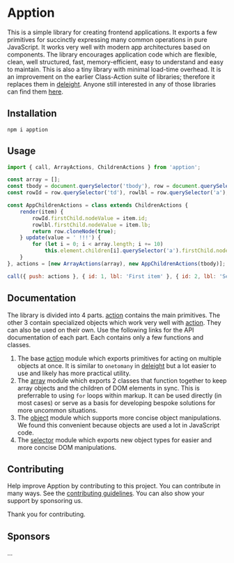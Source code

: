 # Apption

This is a simple library for creating frontend applications. It exports a few primitives for succinctly expressing many common operations in pure JavaScript. It works very well with modern app architectures based on components. The library encourages application code 
which are flexible, clean, well structured, fast, memory-efficient, easy to understand and easy to maintain. This is also a tiny library with minimal load-time overhead. It is an improvement on the earlier Class-Action suite of libraries; therefore it replaces them in [deleight](https://github.com/mksunny1/deleight). Anyone still interested in any of those libraries can find them [here](https://github.com/mksunny1/).

## Installation

`npm i apption`


## Usage

```js
import { call, ArrayActions, ChildrenActions } from 'apption';

const array = [];
const tbody = document.querySelector('tbody'), row = document.querySelector('template').content.firstElementChild;
const rowId = row.querySelector('td'), rowlbl = row.querySelector('a');

const AppChildrenActions = class extends ChildrenActions {
    render(item) {
        rowId.firstChild.nodeValue = item.id;
        rowlbl.firstChild.nodeValue = item.lb;
        return row.cloneNode(true);
    } update(value = ' !!!') {
        for (let i = 0; i < array.length; i += 10) 
            this.element.children[i].querySelector('a').firstChild.nodeValue = array[i].lbl += value;
    }
}, actions = [new ArrayActions(array), new AppChildrenActions(tbody)];

call({ push: actions }, { id: 1, lbl: 'First item' }, { id: 2, lbl: 'Second item' } );

```


## Documentation

The library is divided into 4 parts. [action](./docs/api/action//README.md) contains the main primitives. The other 3 contain specialized objects which work very well with [action](./docs/api/action//README.md). They can also be used on their own. Use the following links for the API documentation of each part. Each contains only a few functions and classes.
 
 1. The base [action](./docs/api/action/README.md) module which exports primitives for acting on multiple objects at once. It is similar to `onetomany` in [deleight](https://github.com/mksunny1/deleight) but a lot easier to use and likely has more practical utility.
 2. The [array](./docs/api/array/README.md) module which exports 2 classes that function together to keep array objects and the children of DOM elements in sync. This is preferrable to using `for` loops within markup. It can be used directly (in most cases) or serve as a basis for developing bespoke solutions for more uncommon situations.
 3. The [object](./docs/api/object/README.md) module which supports more concise object manipulations. We found this convenient because objects are used a lot in JavaScript code.
 4. The [selector](./docs/api/selector/README.md) module which exports new object types for easier and more concise DOM manipulations.


## Contributing

Help improve Apption by contributing to this project. You can contribute in many ways. See the [contributing guidelines](./CONTRIBUTING.md). You can also show your support by sponsoring us.

Thank you for contributing.


## Sponsors

...

